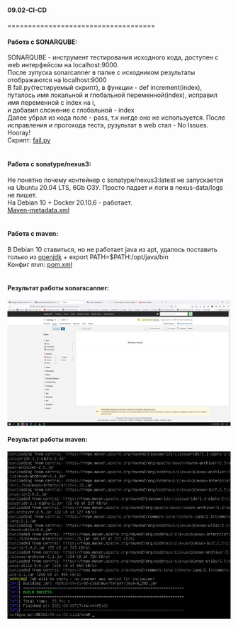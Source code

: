 #### 09.02-CI-CD </br>
====================================</br>
#### Работа с SONARQUBE:
SONARQUBE - инструмент тестирования исходного кода, доступен с web интерфейсом на localhost:9000. </br> 
После зупуска sonarcanner в папке с исходником результаты отображаются на localhost:9000 </br>
В fail.py(тестируемый скрипт), в функции - def increment(index), путалось имя локальной и глобальной переменной(index), исправил имя переменной c index на i,</br>
и добавил сложение с глобальной - index</br>
Далее убрал из кода поле - pass, т.к нигде оно не используется. После исправления и прогохода теста, рузультат в web стал - No Issues. Hooray! </br>
Скрипт: [fail.py](https://github.com/murzinvit/09.02-CI-CD/blob/b49874a342957742ba3170c918b91350e7fc5395/fail.py)</br>
</br>
#### Работа с sonatype/nexus3: </br>
Не понятно почему контейнер с sonatype/nexus3:latest не запускается на Ubuntu 20.04 LTS, 6Gb ОЗУ. Просто падает и логи в nexus-data/logs не пишет.</br>
На Debian 10 + Docker 20.10.6 - работает.</br>
[Maven-metadata.xml](https://github.com/murzinvit/09.02-CI-CD/blob/e1bf567b91e3defa4a93ca47d90cf817b5a05ac3/maven-metadata.xml)</br>
</br>
#### Работа с maven:
В Debian 10 ставиться, но не работает java из apt, удалось поставить только из [openjdk](https://openjdk.java.net/) + export PATH=$PATH:/opt/java/bin</br>
Конфиг mvn: [pom.xml](https://github.com/murzinvit/09.02-CI-CD/blob/a323d6c91127bd7f7e032089fd0a5d229a33380a/pom.xml)</br>
</br>
#### Результат работы sonarscanner:</br>   
![screen](https://github.com/murzinvit/screen/blob/1f99feec1840c70c0dc50f596ffc7e189f1efe75/Hooray_Ho_Issue.jpg) </br>
#### Результат работы maven:</br> 
![screen](https://github.com/murzinvit/screen/blob/bd80d33e9dbd00fb269ebfdf7d32850ec8f04be0/Maven_build.png) </br>


